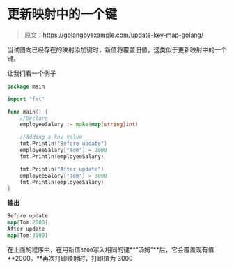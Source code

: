 # 更新映射中的一个键

> 原文：<https://golangbyexample.com/update-key-map-golang/>

当试图向已经存在的映射添加键时，新值将覆盖旧值。这类似于更新映射中的一个键。

让我们看一个例子

```go
package main

import "fmt"

func main() {
    //Declare
    employeeSalary := make(map[string]int)

    //Adding a key value
    fmt.Println("Before update")
    employeeSalary["Tom"] = 2000
    fmt.Println(employeeSalary)

    fmt.Println("After update")
    employeeSalary["Tom"] = 3000
    fmt.Println(employeeSalary)
}
```

**输出**

```go
Before update
map[Tom:2000]
After update
map[Tom:3000]
```

在上面的程序中，在用新值`3000`写入相同的键**“汤姆”**后，它会覆盖现有值 **2000。**再次打印映射时，打印值为 3000